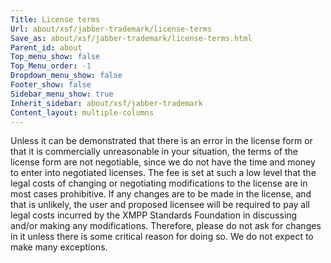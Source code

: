 ```yaml
---
Title: License terms
Url: about/xsf/jabber-trademark/license-terms
Save_as: about/xsf/jabber-trademark/license-terms.html
Parent_id: about
Top_menu_show: false
Top_Menu_order: -1
Dropdown_menu_show: false
Footer_show: false
Sidebar_menu_show: true
Inherit_sidebar: about/xsf/jabber-trademark
Content_layout: multiple-columns
---
```


Unless it can be demonstrated that there is an error in the license form or that it is commercially unreasonable in your situation, the terms of the license form are not negotiable, since we do not have the time and money to enter into negotiated licenses. The fee is set at such a low level that the legal costs of changing or negotiating modifications to the license are in most cases prohibitive. If any changes are to be made in the license, and that is unlikely, the user and proposed licensee will be required to pay all legal costs incurred by the XMPP Standards Foundation in discussing and/or making any modifications. Therefore, please do not ask for changes in it unless there is some critical reason for doing so. We do not expect to make many exceptions.